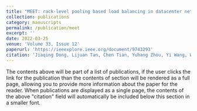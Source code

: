 ```yaml
---
title: "MEET: rack-level pooling based load balancing in datacenter networks"
collection: publications
category: manuscripts
permalink: /publication/meet
excerpt: ''
date: 2022-03-25
venue: 'Volume 33, Issue 12'
paperurl: 'https://ieeexplore.ieee.org/document/9743293'
citation: 'Jiaqing Dong, Lijuan Tan, Chen Tian, Yuhang Zhou, Yi Wang, Wanchun Dou, and Guihai Chen. MEET: rack-level pooling based load balancing in datacenter networks. IEEE Transactions on Parallel and Distributed Systems (TPDS), Vol. 33, Issue. 12, On page(s): 3628-3639, 2022.'
---
```


The contents above will be part of a list of publications, if the user clicks the link for the publication than the contents of section will be rendered as a full page, allowing you to provide more information about the paper for the reader. When publications are displayed as a single page, the contents of the above "citation" field will automatically be included below this section in a smaller font.
